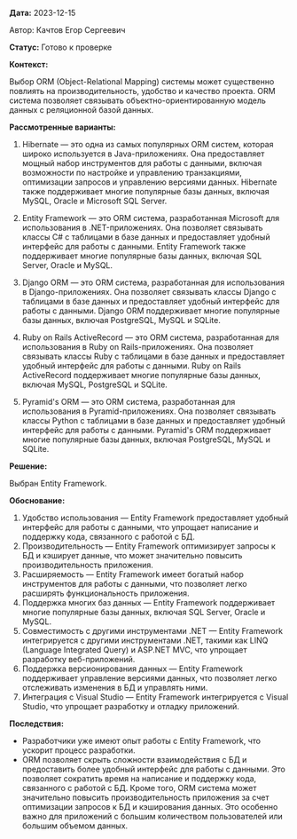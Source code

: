 **Дата:** 2023-12-15

Автор: Качтов Егор Сергеевич

**Статус:** Готово к проверке

**Контекст:**

Выбор ORM (Object-Relational Mapping) системы может существенно повлиять на производительность, удобство и качество проекта. ORM система позволяет связывать объектно-ориентированную модель данных с реляционной базой данных.

**Рассмотренные варианты:**

1. Hibernate — это одна из самых популярных ORM систем, которая широко используется в Java-приложениях. Она предоставляет мощный набор инструментов для работы с данными, включая возможности по настройке и управлению транзакциями, оптимизации запросов и управлению версиями данных. Hibernate также поддерживает многие популярные базы данных, включая MySQL, Oracle и Microsoft SQL Server.

2. Entity Framework — это ORM система, разработанная Microsoft для использования в .NET-приложениях. Она позволяет связывать классы C# с таблицами в базе данных и предоставляет удобный интерфейс для работы с данными. Entity Framework также поддерживает многие популярные базы данных, включая SQL Server, Oracle и MySQL.

3. Django ORM — это ORM система, разработанная для использования в Django-приложениях. Она позволяет связывать классы Django с таблицами в базе данных и предоставляет удобный интерфейс для работы с данными. Django ORM поддерживает многие популярные базы данных, включая PostgreSQL, MySQL и SQLite.

4. Ruby on Rails ActiveRecord — это ORM система, разработанная для использования в Ruby on Rails-приложениях. Она позволяет связывать классы Ruby с таблицами в базе данных и предоставляет удобный интерфейс для работы с данными. Ruby on Rails ActiveRecord поддерживает многие популярные базы данных, включая MySQL, PostgreSQL и SQLite.

5. Pyramid's ORM — это ORM система, разработанная для использования в Pyramid-приложениях. Она позволяет связывать классы Python с таблицами в базе данных и предоставляет удобный интерфейс для работы с данными. Pyramid's ORM поддерживает многие популярные базы данных, включая PostgreSQL, MySQL и SQLite.

**Решение:**

Выбран Entity Framework.

**Обоснование:**

1. Удобство использования — Entity Framework предоставляет удобный интерфейс для работы с данными, что упрощает написание и поддержку кода, связанного с работой с БД.
2. Производительность — Entity Framework оптимизирует запросы к БД и кэширует данные, что может значительно повысить производительность приложения.
3. Расширяемость — Entity Framework имеет богатый набор инструментов для работы с данными, что позволяет легко расширять функциональность приложения.
4. Поддержка многих баз данных — Entity Framework поддерживает многие популярные базы данных, включая SQL Server, Oracle и MySQL.
5. Совместимость с другими инструментами .NET — Entity Framework интегрируется с другими инструментами .NET, такими как LINQ (Language Integrated Query) и ASP.NET MVC, что упрощает разработку веб-приложений.
6. Поддержка версионирования данных — Entity Framework поддерживает управление версиями данных, что позволяет легко отслеживать изменения в БД и управлять ними.
7. Интеграция с Visual Studio — Entity Framework интегрируется с Visual Studio, что упрощает разработку и отладку приложений.

**Последствия:**

- Разработчики уже имеют опыт работы с Entity Framework, что ускорит процесс разработки.
- ORM позволяет скрыть сложности взаимодействия с БД и предоставить более удобный интерфейс для работы с данными. Это позволяет сократить время на написание и поддержку кода, связанного с работой с БД. Кроме того, ORM система может значительно повысить производительность приложения за счет оптимизации запросов к БД и кэширования данных. Это особенно важно для приложений с большим количеством пользователей или большим объемом данных.